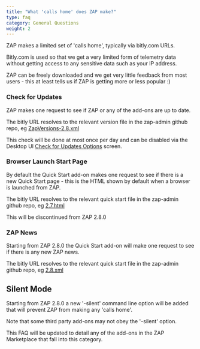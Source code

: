 ```yaml
---
title: "What 'calls home' does ZAP make?"
type: faq
category: General Questions
weight: 2
---
```


ZAP makes a limited set of 'calls home', typically via bitly.com URLs.

Bitly.com is used so that we get a very limited form of telemetry data without
getting access to any sensitive data such as your IP address.

ZAP can be freely downloaded and we get very little feedback from most users -
this at least tells us if ZAP is getting more or less popular :)

###  Check for Updates

ZAP makes one request to see if ZAP or any of the add-ons are up to date.

The bitly URL resolves to the relevant version file in the zap-admin github
repo, eg [ZapVersions-2.8.xml](https://github.com/zaproxy/zap-admin/blob/master/ZapVersions-2.8.xml)

This check will be done at most once per day and can be disabled via the
Desktop UI [Check for Updates Options](/docs/desktop/ui/dialogs/options/checkforupdates/) screen.

###  Browser Launch Start Page

By default the Quick Start add-on makes one request to see if there is a new
Quick Start page - this is the HTML shown by default when a browser is
launched from ZAP.

The bitly URL resolves to the relevant quick start file in the zap-admin
github repo, eg [2.7.html](https://github.com/zaproxy/zap-admin/blob/master/files/launch/2.7.html)

This will be discontinued from ZAP 2.8.0

###  ZAP News

Starting from ZAP 2.8.0 the Quick Start add-on will make one request to see if
there is any new ZAP news.

The bitly URL resolves to the relevant quick start file in the zap-admin
github repo, eg [2.8.xml](https://github.com/zaproxy/zap-admin/blob/master/files/news/2_8.xml)

##  Silent Mode

Starting from ZAP 2.8.0 a new '-silent' command line option will be added that
will prevent ZAP from making any 'calls home'.

Note that some third party add-ons may not obey the '-silent' option.

This FAQ will be updated to detail any of the add-ons in the ZAP Marketplace
that fall into this category.
